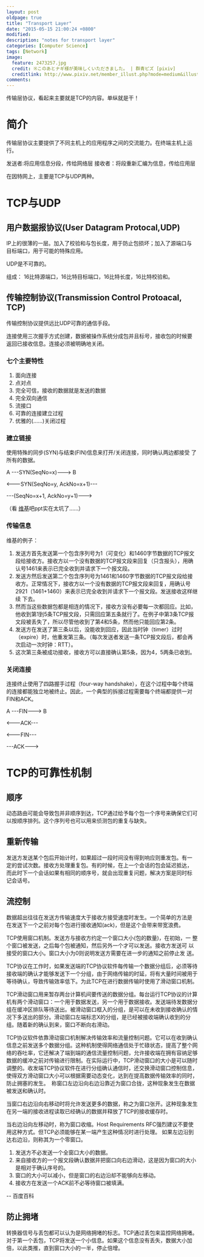 ```yaml
---
layout: post
oldpage: true
title: "Transport Layer"
date: "2015-05-15 21:00:24 +0800"
modified: 
description: "notes for transport layer"
categories: [Computer Science]
tags: [Network]
image:
  feature: 2473257.jpg
  credit: ※このあとナギ様が美味しくいただきました。 | 群青ピズ [pixiv]
  creditlink: http://www.pixiv.net/member_illust.php?mode=medium&illust_id=2473257
comments: 
---
```



传输层协议，看起来主要就是TCP的内容。单纵就是干！

# 简介

传输层协议主要提供了不同主机上的应用程序之间的交流能力。在终端主机上运
行。

发送者:将应用信息分段，传给网络层
接收者：将段重新汇编为信息，传给应用层

在因特网上，主要是TCP与UDP两种。


# TCP与UDP

## 用户数据报协议(User Datagram Protocal,UDP)

IP上的很薄的一层。加入了校验和与包长度，用于防止包损坏；加入了源端口与
目标端口，用于可能的特殊应用。

UDP是不可靠的。

组成：
16比特源端口，16比特目标端口，16比特长度，16比特校验和。


## 传输控制协议(Transmission Control Protoacal, TCP)

传输控制协议提供远比UDP可靠的通信手段。


连接使用三次握手方式创建，数据被操作系统分成包并且标号，接收包的时候要
返回已接收信息。连接必须被明确地关闭。

### 七个主要特性

1. 面向连接
2. 点对点
3. 完全可信，接收的数据就是发送的数据
4. 完全双向通信
5. 流接口
6. 可靠的连接建立过程
7. 优雅的(……)关闭过程

### 建立链接

使用特殊的同步(SYN)与结束(FIN)信息来打开/关闭连接，同时确认两边都接受
了所有的数据。

A      ---SYN(SeqNo=x)--->        B

  <---SYN(SeqNo=y, AckNo=x+1)---
  
  ---(SeqNo=x+1, AckNo=y+1)---> 

（看
[维基](http://zh.wikipedia.org/wiki/%E4%BC%A0%E8%BE%93%E6%8E%A7%E5%88%B6%E5%8D%8F%E8%AE%AE)吧ppt实在太坑了……）

### 传输信息

维基的例子：


1. 发送方首先发送第一个包含序列号为1（可变化）和1460字节数据的TCP报文段给接收方。接收方以一个没有数据的TCP报文段来回复（只含报头），用确认号1461来表示已完全收到并请求下一个报文段。
2. 发送方然后发送第二个包含序列号为1461和1460字节数据的TCP报文段给接收方。正常情况下，接收方以一个没有数据的TCP报文段来回复，用确认号2921（1461+1460）来表示已完全收到并请求下一个报文段。发送接收这样继续
下去。
3. 然而当这些数据包都是相连的情况下，接收方没有必要每一次都回应。比如，他收到第1到5条TCP报文段，只需回应第五条就行了。在例子中第3条TCP报文段被丢失了，所以尽管他收到了第4和5条，然而他只能回应第2条。
4. 发送方在发送了第三条以后，没能收到回应，因此当时钟（timer）过时（expire）时，他重发第三条。（每次发送者发送一条TCP报文段后，都会再次启动一次时钟：RTT）。
5. 这次第三条被成功接收，接收方可以直接确认第5条，因为4，5两条已收到。


### 关闭连接

连接终止使用了四路握手过程（four-way handshake），在这个过程中每个终端的连接都能独立地被终止。因此，一个典型的拆接过程需要每个终端都提供一对FIN和ACK。

A  ---FIN--->  B

   <---ACK---
   
   <---FIN---
   
   ---ACK--->

# TCP的可靠性机制

## 顺序

动态路由可能会导致包并非顺序到达，TCP通过给予每个包一个序号来确保它们可以按顺序排列。这个序列号也可以用来侦测包的重复与缺失。


## 重新传输

发送方发送某个包后开始计时，如果超过一段时间没有得到响应则重发包。有一
定的尝试次数。接收方处理重复包。有的时候，在上一个会话的包会延迟抵达，
而此时下一个会话如果有相同的顺序号，就会出现重复问题，解决方案是同时标
记会话号。

## 流控制

数据超出往往在发送方传输速度大于接收方接受速度时发生。一个简单的方法是
在发送下一个之前对每个包进行接收通知(ack)，但是这个会带来带宽浪费。

TCP使用窗口机制。发送方与接收方约定一个窗口大小(包的数量)，在初始，一
整个窗口被发送，之后每个包被通知，然后另外一个才可以发送。接收方发送可
以接受的窗口大小。窗口大小为0则说明发送方需要在进一步的通知之前停止发
送。


TCP协议在工作时，如果发送端的TCP协议软件每传输一个数据分组后，必须等待接收端的确认才能够发送下一个分组，由于网络传输的时延，将有大量时间被用于等待确认，导致传输效率低下。为此TCP在进行数据传输时使用了滑动窗口机制。

TCP滑动窗口用来暂存两台计算机间要传送的数据分组。每台运行TCP协议的计算机有两个滑动窗口：一个用于数据发送，另一个用于数据接收。发送端待发数据分组在缓冲区排队等待送出。被滑动窗口框入的分组，是可以在未收到接收确认的情况下多送出的部分。滑动窗口左端标志X的分组，是已经被接收端确认收到的分组。随着新的确认到来，窗口不断向右滑动。

TCP协议软件依靠滑动窗口机制解决传输效率和流量控制问题。它可以在收到确认信息之前发送多个数据分组。这种机制使得网络通信处于忙碌状态，提高了整个网络的吞吐率，它还解决了端到端的通信流量控制问题，允许接收端在拥有容纳足够数据的缓冲之前对传输进行限制。在实际运行中，TCP滑动窗口的大小是可以随时调整的。收发端TCP协议软件在进行分组确认通信时，还交换滑动窗口控制信息，使得双方滑动窗口大小可以根据需要动态变化，达到在提高数据传输效率的同时，防止拥塞的发生。　称窗口左边沿向右边沿靠近为窗口合拢，这种现象发生在数据被发送和确认时。

当窗口右边沿向右移动时将允许发送更多的数据，称之为窗口张开。这种现象发生在另一端的接收进程读取已经确认的数据并释放了TCP的接收缓存时。

当右边沿向左移动时，称为窗口收缩。Host Requirements RFC强烈建议不要使用这种方式。但TCP必须能够在某一端产生这种情况时进行处理。
如果左边沿到达右边沿，则称其为一个零窗口。

1. 发送方不必发送一个全窗口大小的数据。
2. 来自接收方的一个报文段确认数据并把窗口向右边滑动，这是因为窗口的大小是相对于确认序号的。
3. 窗口的大小可以减小，但是窗口的右边沿却不能够向左移动。
4. 接收方在发送一个ACK前不必等待窗口被填满。

-- 百度百科

## 防止拥堵

转换器信号与丢包都可以认为是网络拥堵的标志。TCP通过丢包来监控网络拥堵。对于第一个丢包，TCP将发送一个小信息。如果这个信息没有丢失，数据大小加倍，以此类推，直到窗口大小的一半，停止倍增。
